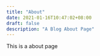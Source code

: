 ```yaml
---
title: "About"
date: 2021-01-16T10:47:02+08:00
draft: false
description: "A Blog About Page"
---
```


This is a about page